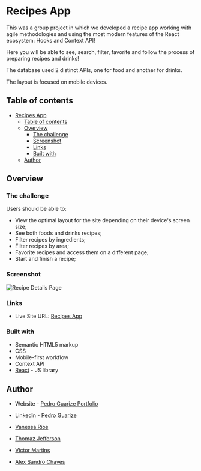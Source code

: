 # Recipes App

This was a group project in which we developed a recipe app working with agile methodologies and using the most modern features of the React ecosystem: Hooks and Context API!

Here you will be able to see, search, filter, favorite and follow the process of preparing recipes and drinks!

The database used 2 distinct APIs, one for food and another for drinks.

The layout is focused on mobile devices.

## Table of contents

- [Recipes App](#recipes-app)
  - [Table of contents](#table-of-contents)
  - [Overview](#overview)
    - [The challenge](#the-challenge)
    - [Screenshot](#screenshot)
    - [Links](#links)
    - [Built with](#built-with)
  - [Author](#author)

## Overview

### The challenge

Users should be able to:

- View the optimal layout for the site depending on their device's screen size;
- See both foods and drinks recipes;
- Filter recipes by ingredients;
- Filter recipes by area;
- Favorite recipes and access them on a different page;
- Start and finish a recipe;

### Screenshot

![Recipe Details Page](https://i.ibb.co/82NPdJV/smartmockups-kyd2qtqr.jpg)

### Links

- Live Site URL: [Recipes App](https://recipes-app-one-sigma.vercel.app/)

### Built with

- Semantic HTML5 markup
- CSS
- Mobile-first workflow
- Context API
- [React](https://reactjs.org/) - JS library

## Author

- Website - [Pedro Guarize Portfolio](https://pedroguarize.vercel.app/)
- Linkedin - [Pedro Guarize](https://www.linkedin.com/in/pedroguarize)

- [Vanessa Rios](https://github.com/vanessamrios)
- [Thomaz Jefferson](https://github.com/thomazjeffersonlima)
- [Victor Martins](https://github.com/VictorMartinsDuarte)
- [Alex Sandro Chaves](https://github.com/AlexSChaves)
